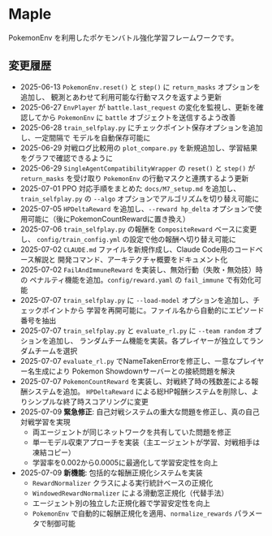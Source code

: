 # Maple

PokemonEnv を利用したポケモンバトル強化学習フレームワークです。

## 変更履歴

- 2025-06-13 `PokemonEnv.reset()` と `step()` に `return_masks` オプションを追加し、
  観測とあわせて利用可能な行動マスクを返すよう更新
- 2025-06-27 `EnvPlayer` が `battle.last_request` の変化を監視し、更新を確認してから
  `PokemonEnv` に `battle` オブジェクトを送信するよう改善
- 2025-06-28 `train_selfplay.py` にチェックポイント保存オプションを追加し、一定間隔で
  モデルを自動保存可能に
- 2025-06-29 対戦ログ比較用の `plot_compare.py` を新規追加し、学習結果をグラフで確認できるように
- 2025-06-29 `SingleAgentCompatibilityWrapper` の `reset()` と `step()` が `return_masks` を受け取り
  `PokemonEnv` の行動マスクと連携するよう更新
- 2025-07-01 PPO 対応手順をまとめた `docs/M7_setup.md` を追加し、`train_selfplay.py` の `--algo` オプションでアルゴリズムを切り替え可能に
- 2025-07-05 `HPDeltaReward` を追加し、`--reward hp_delta` オプションで使用可能に（後にPokemonCountRewardに置き換え）
- 2025-07-06 `train_selfplay.py` の報酬を `CompositeReward` ベースに変更し、
  `config/train_config.yml` の設定で他の報酬へ切り替え可能に
- 2025-07-02 `CLAUDE.md` ファイルを新規作成し、Claude Code用のコードベース解説と
  開発コマンド、アーキテクチャ概要をドキュメント化
- 2025-07-02 `FailAndImmuneReward` を実装し、無効行動（失敗・無効技）時の
  ペナルティ機能を追加。`config/reward.yaml` の `fail_immune` で有効化可能
- 2025-07-07 `train_selfplay.py` に `--load-model` オプションを追加し、チェックポイントから
  学習を再開可能に。ファイル名から自動的にエピソード番号を抽出
- 2025-07-07 `train_selfplay.py` と `evaluate_rl.py` に `--team random` オプションを追加し、
  ランダムチーム機能を実装。各プレイヤーが独立してランダムチームを選択
- 2025-07-07 `evaluate_rl.py` でNameTakenErrorを修正し、一意なプレイヤー名生成により
  Pokemon Showdownサーバーとの接続問題を解決
- 2025-07-07 `PokemonCountReward` を実装し、対戦終了時の残数差による報酬システムを追加。
  `HPDeltaReward` による総HP報酬システムを削除し、よりシンプルな終了時スコアリングに変更
- 2025-07-09 **緊急修正**: 自己対戦システムの重大な問題を修正し、真の自己対戦学習を実現
  - 両エージェントが同じネットワークを共有していた問題を修正
  - 単一モデル収束アプローチを実装（主エージェントが学習、対戦相手は凍結コピー）
  - 学習率を0.002から0.0005に最適化して学習安定性を向上
- 2025-07-09 **新機能**: 包括的な報酬正規化システムを実装
  - `RewardNormalizer` クラスによる実行統計ベースの正規化
  - `WindowedRewardNormalizer` による滑動窓正規化（代替手法）
  - エージェント別の独立した正規化器で学習安定性を向上
  - `PokemonEnv` で自動的に報酬正規化を適用、`normalize_rewards` パラメータで制御可能
